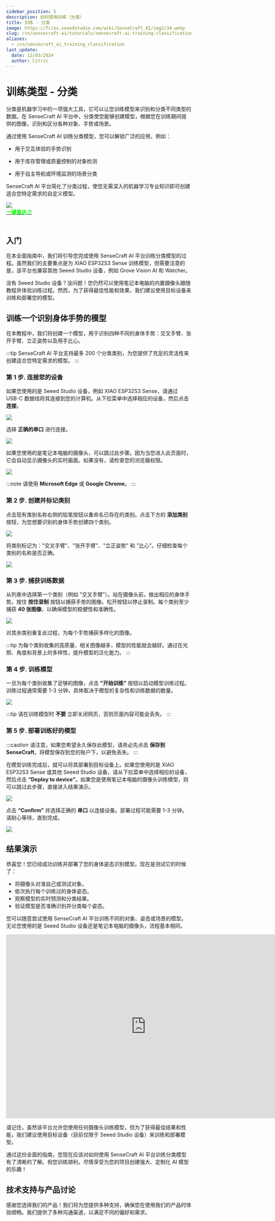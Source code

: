 ```yaml
---
sidebar_position: 5
description: 如何使用训练（分类）
title: 训练 - 分类
image: https://files.seeedstudio.com/wiki/SenseCraft_AI/img2/34.webp
slug: /cn/sensecraft-ai/tutorials/sensecraft-ai-training-classification
aliases:
  - /cn/sensecraft_ai_training_classification
last_update:
  date: 12/03/2024
  author: Citric
---
```


# 训练类型 - 分类

分类是机器学习中的一项强大工具，它可以让您训练模型来识别和分类不同类型的数据。在 SenseCraft AI 平台中，分类使您能够创建模型，根据您在训练期间提供的图像，识别和区分各种对象、手势或场景。

通过使用 SenseCraft AI 训练分类模型，您可以解锁广泛的应用，例如：

- 用于交互体验的手势识别

- 用于库存管理或质量控制的对象检测

- 用于自主导航或环境监测的场景分类

SenseCraft AI 平台简化了分类过程，使您无需深入的机器学习专业知识即可创建适合您特定需求的自定义模型。

<div style={{textAlign:'center'}}><img src="https://files.seeedstudio.com/wiki/SenseCraft_AI/img2/34.png" style={{width:1000, height:'auto'}}/></div>

<div class="get_one_now_container" style={{textAlign: 'center'}}>
    <a class="get_one_now_item" href="https://sensecraft.seeed.cc/ai/#/training">
            <strong><span><font color={'FFFFFF'} size={"4"}>一键直达 🖱️</font></span></strong>
    </a>
</div><br />

## 入门

在本全面指南中，我们将引导您完成使用 SenseCraft AI 平台训练分类模型的过程。虽然我们的主要重点是为 XIAO ESP32S3 Sense 训练模型，但需要注意的是，该平台也兼容其他 Seeed Studio 设备，例如 Grove Vision AI 和 Watcher。

没有 Seeed Studio 设备？没问题！您仍然可以使用笔记本电脑的内置摄像头跟随教程并体验训练过程。然而，为了获得最佳性能和效果，我们建议使用目标设备来训练和部署您的模型。

## 训练一个识别身体手势的模型

在本教程中，我们将创建一个模型，用于识别四种不同的身体手势：交叉手臂、张开手臂、立正姿势以及用手比心。

:::tip
SenseCraft AI 平台支持最多 200 个分类类别，为您提供了充足的灵活性来创建适合您特定需求的模型。
:::

### 第 1 步. 连接您的设备

如果您使用的是 Seeed Studio 设备，例如 XIAO ESP32S3 Sense，请通过 USB-C 数据线将其连接到您的计算机。从下拉菜单中选择相应的设备，然后点击 **连接**。

<div style={{textAlign:'center'}}><img src="https://files.seeedstudio.com/wiki/SenseCraft_AI/img2/35.png" style={{width:1000, height:'auto'}}/></div>

选择 **正确的串口** 进行连接。

<div style={{textAlign:'center'}}><img src="https://files.seeedstudio.com/wiki/SenseCraft_AI/img2/36.png" style={{width:1000, height:'auto'}}/></div>

如果您使用的是笔记本电脑的摄像头，可以跳过此步骤。因为当您进入此页面时，它会自动显示摄像头的实时画面。如果没有，请检查您的浏览器权限。

<div style={{textAlign:'center'}}><img src="https://files.seeedstudio.com/wiki/SenseCraft_AI/img2/37.png" style={{width:1000, height:'auto'}}/></div>

:::note
请使用 **Microsoft Edge** 或 **Google Chrome**。
:::

### 第 2 步. 创建并标记类别

点击现有类别名称右侧的铅笔按钮以重命名已存在的类别。点击下方的 **添加类别** 按钮，为您想要识别的身体手势创建四个类别。

<div style={{textAlign:'center'}}><img src="https://files.seeedstudio.com/wiki/SenseCraft_AI/img2/38.png" style={{width:600, height:'auto'}}/></div>

将类别标记为："交叉手臂"、"张开手臂"、"立正姿势" 和 "比心"。仔细检查每个类别的名称是否正确。

<div style={{textAlign:'center'}}><img src="https://files.seeedstudio.com/wiki/SenseCraft_AI/img2/39.png" style={{width:600, height:'auto'}}/></div>

### 第 3 步. 捕获训练数据

从列表中选择第一个类别（例如 "交叉手臂"）。站在摄像头前，做出相应的身体手势。按住 **按住录制** 按钮以捕获手势的图像。松开按钮以停止录制。每个类别至少捕获 **40 张图像**，以确保模型的稳健性和准确性。

<div style={{textAlign:'center'}}><img src="https://files.seeedstudio.com/wiki/SenseCraft_AI/img2/40.png" style={{width:1000, height:'auto'}}/></div>

对其余类别重复此过程，为每个手势捕获多样化的图像。

:::tip
为每个类别收集的高质量、相关图像越多，模型的性能就会越好。通过在光照、角度和背景上的多样性，提升模型的泛化能力。
:::

### 第 4 步. 训练模型

一旦为每个类别收集了足够的图像，点击 **"开始训练"** 按钮以启动模型训练过程。训练过程通常需要 1-3 分钟，具体取决于模型的复杂性和训练数据的数量。

<div style={{textAlign:'center'}}><img src="https://files.seeedstudio.com/wiki/SenseCraft_AI/img2/41.png" style={{width:1000, height:'auto'}}/></div>

:::tip
请在训练模型时 **不要** 立即关闭网页，否则页面内容可能会丢失。
:::

### 第 5 步. 部署训练好的模型

:::caution
请注意，如果您希望永久保存此模型，请务必先点击 **保存到 SenseCraft**，将模型保存到您的账户下，以避免丢失。
:::

在模型训练完成后，就可以将其部署到目标设备上。如果您使用的是 XIAO ESP32S3 Sense 或其他 Seeed Studio 设备，请从下拉菜单中选择相应的设备，然后点击 **“Deploy to device”**。如果您是使用笔记本电脑的摄像头训练模型，则可以跳过此步骤，直接进入结果演示。

<div style={{textAlign:'center'}}><img src="https://files.seeedstudio.com/wiki/SenseCraft_AI/img2/42.png" style={{width:1000, height:'auto'}}/></div>

点击 **“Confirm”** 并选择正确的 **串口** 以连接设备。部署过程可能需要 1-3 分钟。请耐心等待，直到完成。

<div style={{textAlign:'center'}}><img src="https://files.seeedstudio.com/wiki/SenseCraft_AI/img2/20.png" style={{width:1000, height:'auto'}}/></div>

## 结果演示

恭喜您！您已经成功训练并部署了您的身体姿态识别模型。现在是测试它的时候了：

- 将摄像头对准自己或测试对象。
- 依次执行每个训练过的身体姿态。
- 观察模型的实时预测和分类结果。
- 验证模型是否准确识别并分类每个姿态。

您可以随意尝试使用 SenseCraft AI 平台训练不同的对象、姿态或场景的模型。无论您使用的是 Seeed Studio 设备还是笔记本电脑的摄像头，流程基本相同。

<div class="table-center">
<iframe width="760" height="500" src="https://files.seeedstudio.com/wiki/SenseCraft_AI/img2/result.mp4?autoplay=0" scrolling="no" border="0" frameborder="no" framespacing="0" allowfullscreen="true"> </iframe>
</div>

请记住，虽然该平台允许您使用任何摄像头训练模型，但为了获得最佳结果和性能，我们建议使用目标设备（目前仅限于 Seeed Studio 设备）来训练和部署模型。

通过这份全面的指南，您现在应该对如何使用 SenseCraft AI 平台训练分类模型有了清晰的了解。祝您训练顺利，尽情享受为您的项目创建强大、定制化 AI 模型的乐趣！

## 技术支持与产品讨论

感谢您选择我们的产品！我们将为您提供多种支持，确保您在使用我们的产品时体验顺畅。我们提供了多种沟通渠道，以满足不同的偏好和需求。

<div class="button_tech_support_container">
<a href="https://forum.seeedstudio.com/" class="button_forum"></a>
<a href="https://www.seeedstudio.com/contacts" class="button_email"></a>
</div>

<div class="button_tech_support_container">
<a href="https://discord.gg/eWkprNDMU7" class="button_discord"></a>
<a href="https://github.com/Seeed-Studio/wiki-documents/discussions/69" class="button_discussion"></a>
</div>